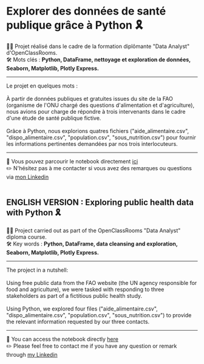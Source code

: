 # Explorer des données de santé publique grâce à Python 🎗

👨‍🎓 Projet réalisé dans le cadre de la formation diplômante "Data Analyst" d'OpenClassRooms.<br>
🛠 Mots clés : **Python, DataFrame, nettoyage et exploration de données, Seaborn, Matplotlib, Plotly Express.**

---

Le projet en quelques mots :<br>
<br>À partir de données publiques et gratuites issues du site de la FAO (organisme de l'ONU chargé des questions d'alimentation et d'agriculture), nous avions pour charge de répondre à trois intervenants dans le cadre d'une étude de santé publique fictive.
<br>
<br>
Grâce à Python, nous explorions quatres fichiers ("aide_alimentaire.csv", "dispo_alimentaire.csv", "population.csv", "sous_nutrition.csv") pour fournir les informations pertinentes demandées par nos trois interlocuteurs.
<br>


---

👋 Vous pouvez parcourir le notebook directement [ici](https://github.com/florian-thouraud/Exploration-Donnees-SantePublique-en-Python/blob/main/Notebook%20Python%20-%20Donn%C3%A9es%20Sant%C3%A9%20publique.ipynb)<br>
✏️ N'hésitez pas à me contacter si vous avez des remarques ou questions via [mon Linkedin](https://www.linkedin.com/in/florian-thouraud) 
<br>
<br>
## ENGLISH VERSION : Exploring public health data with Python 🎗

👨‍🎓 Project carried out as part of the OpenClassRooms "Data Analyst" diploma course.<br>
🛠 Key words : **Python, DataFrame, data cleansing and exploration, Seaborn, Matplotlib, Plotly Express.**

---

The project in a nutshell:<br>
<br>Using free public data from the FAO website (the UN agency responsible for food and agriculture), we were tasked with responding to three stakeholders as part of a fictitious public health study.
<br>
<br>
Using Python, we explored four files ("aide_alimentaire.csv", "dispo_alimentaire.csv", "population.csv", "sous_nutrition.csv") to provide the relevant information requested by our three contacts.
<br>


---

👋 You can access the notebook directly [here](https://github.com/florian-thouraud/Exploration-Donnees-SantePublique-en-Python/blob/main/Notebook%20Python%20-%20Donn%C3%A9es%20Sant%C3%A9%20publique.ipynb)<br>
✏️ Please feel free to contact me if you have any question or remark through [my Linkedin](https://www.linkedin.com/in/florian-thouraud) 

